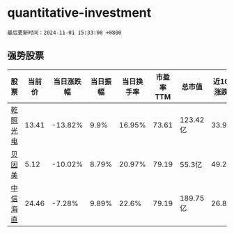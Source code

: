 # quantitative-investment

`最后更新时间：2024-11-01 15:33:00 +0800`

## 强势股票

|股票|当前价|当日涨跌幅|当日振幅|当日换手率|市盈率TTM|总市值|近10日涨跌幅|
|----|----|----|----|----|----|----|----|
|[乾照光电](https://xueqiu.com/S/SZ300102)|13.41|-13.82%|9.9%|16.95%|73.61|123.42亿|33.97%|
|[贝因美](https://xueqiu.com/S/SZ002570)|5.12|-10.02%|8.79%|20.97%|79.19|55.3亿|49.27%|
|[中信海直](https://xueqiu.com/S/SZ000099)|24.46|-7.28%|9.89%|22.6%|79.19|189.75亿|26.8%|
